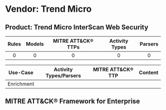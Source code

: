 Vendor: Trend Micro
===================
Product: Trend Micro InterScan Web Security
-------------------------------------------
| Rules | Models | MITRE ATT&CK® TTPs | Activity Types | Parsers |
|:-----:|:------:|:------------------:|:--------------:|:-------:|
|   0   |   0    |         0          |       0        |    0    |

|  Use-Case  | Activity Types/Parsers | MITRE ATT&CK® TTP | Content    |
|:----------:| ---- | ---- | ---- |
| Enrichment |    |    | [](RM/r_m_trend_micro_trend_micro_interscan_web_security_Enrichment.md) |

MITRE ATT&CK® Framework for Enterprise
--------------------------------------
